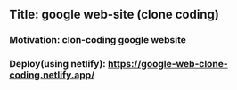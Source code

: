 ## Title: google web-site (clone coding)
### Motivation: clon-coding google website
### Deploy(using netlify): https://google-web-clone-coding.netlify.app/
